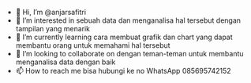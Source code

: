 - 👋 Hi, I’m @anjarsafitri
- 👀 I’m interested in sebuah data  dan menganalisa hal tersebut dengan tampilan yang menarik
- 🌱 I’m currently learning cara membuat grafik dan chart yang dapat membantu orang untuk memahami hal tersebut
- 💞️ I’m looking to collaborate on dengan teman-teman untuk membantu menganalisa data dengan baik
- 📫 How to reach me  bisa hubungi ke no WhatsApp 085695742152
<!---
anjarsafitri/anjarsafitri is a ✨ special ✨ repository because its `README.md` (this file) appears on your GitHub profile.
You can click the Preview link to take a look at your changes.
--->
